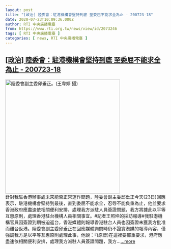 ```yaml
---
layout: post
title: "[政治] 陸委會：駐港機構會堅持到底 至委屈不能求全為止 - 200723-18"
date: 2020-07-23T10:09:36.000Z
author: RTI 中央廣播電臺
from: https://www.rti.org.tw/news/view/id/2073246
tags: [ RTI 中央廣播電臺 ]
categories: [ news, RTI 中央廣播電臺 ]
---
```

<!--1595498976000-->
[[政治] 陸委會：駐港機構會堅持到底 至委屈不能求全為止 - 200723-18](https://www.rti.org.tw/news/view/id/2073246)
------

<div>
<img src="https://static.rti.org.tw/assets/thumbnails/2020/07/16/dbf95271a75e3551c0c51b5ec2bc7d58.jpg" width="360" alt="陸委會副主委邱垂正。(王韋婷 攝)" title="陸委會副主委邱垂正。(王韋婷 攝)"><br>針對我駐香港辦事處未來能否正常運作問題，陸委會副主委邱垂正今天(23日)回應表示，駐港機構會堅持到最後，直到委屈不能求全，忍辱不能負重為止，他並要求香港政府應盡速依相關便利安排，處理我方派駐人員簽證問題，我方將據此以平等互惠原則，處理香港駐台機構人員相關事宜。#記者王照坤的採訪報導#我駐港機構官員因簽證到期被迫返台，香港媒體則報導香港駐台人員也因簽證未獲我方批准而離台返港。陸委會副主委邱垂正在回應媒體詢問時仍不證實港媒的報導內容，僅強調我方是以平等互惠原則處理此事，他說：『(原音)在這裡要鄭重要求，港府應盡速依相關便利安排，處理我方派駐人員簽證問題，我方...<a target="_blank" href="https://www.rti.org.tw/news/view/id/2073246">...more</a>
</div>
